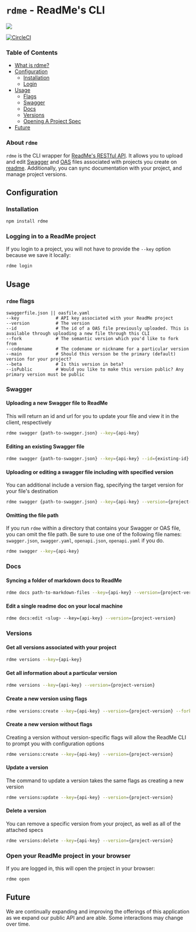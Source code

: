 # `rdme` - ReadMe's CLI

[![](https://d3vv6lp55qjaqc.cloudfront.net/items/1M3C3j0I0s0j3T362344/Untitled-2.png)](https://readme.io)

[![CircleCI](https://circleci.com/gh/readmeio/rdme.svg?style=svg)](https://circleci.com/gh/readmeio/rdme)

### Table of Contents
   * [What is rdme?](#about-rdme)
   * [Configuration](#installation)
     * [Installation](#installation)
     * [Login](#logging-in-to-a-readme-project)
   * [Usage](#usage)
      * [Flags](#rdme-flags)
      * [Swagger](#swagger)
      * [Docs](#docs)
      * [Versions](#versions)
      * [Opening A Project Spec](#open)
   * [Future](#future)

### About `rdme`
`rdme` is the CLI wrapper for [ReadMe's RESTful API](https://readme.readme.io/v2.0/reference). It allows you to upload and edit [Swagger](https://swagger.io/) and [OAS](https://swagger.io/specification/) files associated with projects you create on [readme](https://readme.com/). Additionally, you can sync documentation with your project, and manage project versions.

## Configuration
### Installation
```sh
npm install rdme
```
### Logging in to a ReadMe project

If you login to a project, you will not have to provide the `--key` option because we save it locally:

```sh
rdme login
```

## Usage
### `rdme` flags
```
swaggerfile.json || oasfile.yaml
--key              # API key associated with your ReadMe project
--version          # The version
--id               # The id of a OAS file previously uploaded. This is available through uploading a new file through this CLI
--fork             # The semantic version which you'd like to fork from
--codename         # The codename or nickname for a particular version
--main             # Should this version be the primary (default) version for your project?
--beta             # Is this version in beta?
--isPublic         # Would you like to make this version public? Any primary version must be public
```

### Swagger
#### Uploading a new Swagger file to ReadMe
This will return an id and url for you to update your file and view it in the client, respectively
```sh
rdme swagger {path-to-swagger.json} --key={api-key}
```

#### Editing an existing Swagger file
```sh
rdme swagger {path-to-swagger.json} --key={api-key} --id={existing-id}
```

#### Uploading or editing a swagger file including with specified version
You can additional include a version flag, specifying the target version for your file's destination
```sh
rdme swagger {path-to-swagger.json} --key={api-key} --version={project-version}
```

#### Omitting the file path
If you run `rdme` within a directory that contains your Swagger or OAS file, you can omit the file path.
Be sure to use one of the following file names: `swagger.json`, `swagger.yaml`, `openapi.json`, `openapi.yaml` if you do.
```sh
rdme swagger --key={api-key}
```

### Docs
#### Syncing a folder of markdown docs to ReadMe

```sh
rdme docs path-to-markdown-files --key={api-key} --version={project-version}
```

#### Edit a single readme doc on your local machine

```sh
rdme docs:edit <slug> --key={api-key} --version={project-version}
```

### Versions
#### Get all versions associated with your project
```sh
rdme versions --key={api-key}
```

#### Get all information about a particular version
```sh
rdme versions --key={api-key} --version={project-version}
```

#### Create a new version using flags
```sh
rdme versions:create --key={api-key} --version={project-version} --fork={version-fork} --codename={version-name} --main --beta
```

#### Create a new version without flags
Creating a version without version-specific flags will allow the ReadMe CLI to prompt you with configuration options
```sh
rdme versions:create --key={api-key} --version={project-version}
```

#### Update a version
The command to update a version takes the same flags as creating a new version
```sh
rdme versions:update --key={api-key} --version={project-version}
```

#### Delete a version
You can remove a specific version from your project, as well as all of the attached specs
```sh
rdme versions:delete --key={api-key} --version={project-version}
```

### Open your ReadMe project in your browser
If you are logged in, this will open the project in your browser:

```sh
rdme open
```

## Future
We are continually expanding and improving the offerings of this application as we expand our public API and are able. Some interactions may change over time.
